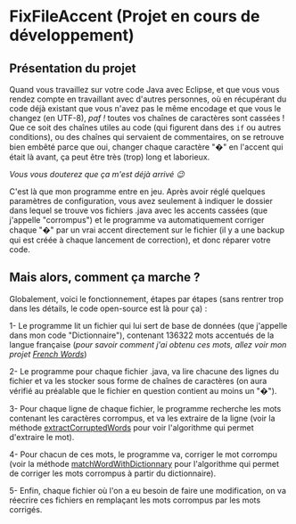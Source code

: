# FixFileAccent (Projet en cours de développement)

## Présentation du projet

Quand vous travaillez sur votre code Java avec Eclipse, et que vous vous rendez compte en travaillant avec d'autres personnes, où en récupérant du code déjà existant que vous n'avez pas le même encodage et que vous le changez (en UTF-8), *paf !* toutes vos chaînes de caractères sont cassées ! Que ce soit des chaînes utiles au code (qui figurent dans des `if` ou autres conditions), ou des chaînes qui servaient de commentaires, on se retrouve bien embêté parce que oui, changer chaque caractère "�" en l'accent qui était là avant, ça peut être très (trop) long et laborieux.

*Vous vous douterez que ça m'est déjà arrivé :wink:*

C'est là que mon programme entre en jeu. Après avoir réglé quelques paramètres de configuration, vous avez seulement à indiquer le dossier dans lequel se trouve vos fichiers .java avec les accents cassées (que j'appelle "corrompus") et le programme va automatiquement corriger chaque "�" par un vrai accent directement sur le fichier (il y a une backup qui est créée à chaque lancement de correction), et donc réparer votre code.

## Mais alors, comment ça marche ?

Globalement, voici le fonctionnement, étapes par étapes (sans rentrer trop dans les détails, le code open-source est là pour ça) :

1- Le programme lit un fichier qui lui sert de base de données (que j'appelle dans mon code "Dictionnaire"), contenant 136322 mots accentués de la langue française (*pour savoir comment j'ai obtenu ces mots, allez voir mon projet [French Words](https://github.com/KevayneCst/FrenchWords)*)

2- Le programme pour chaque fichier .java, va lire chacune des lignes du fichier et va les stocker sous forme de chaînes de caractères (on aura vérifié au préalable que le fichier en question contient au moins un "�").

3- Pour chaque ligne de chaque fichier, le programme recherche les mots contenant les caractères corrompus, et va les extraire de la ligne (voir la méthode [extractCorruptedWords](https://github.com/KevayneCst/FixFileAccent/blob/e6e8d697fbba0fb2d5bc20f830bf953be452db86/src/core/grammar/Sentence.java#L60) pour voir l'algorithme qui permet d'extraire le mot).

4- Pour chacun de ces mots, le programme va, corriger le mot corrompu (voir la méthode [matchWordWithDictionnary](https://github.com/KevayneCst/FixFileAccent/blob/master/src/core/grammar/french/French.java) pour l'algorithme qui permet de corriger les mots corrompus à partir du dictionnaire).

5- Enfin, chaque fichier où l'on a eu besoin de faire une modification, on va réecrire ces fichiers en remplaçant les mots corrompus par les mots corrigés.

